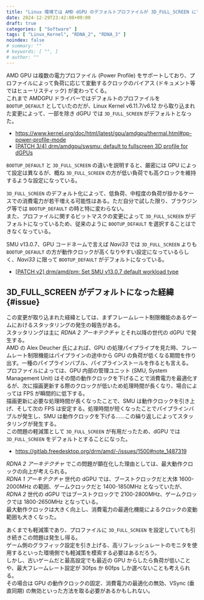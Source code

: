 ```yaml
---
title: "Linux 環境では AMD dGPU のデフォルトプロファイルが 3D_FULL_SCREEN に"
date: 2024-12-29T23:42:08+09:00
draft: true
categories: [ "Software" ]
tags: [ "Linux_Kernel", "RDNA_2", "RDNA_3" ]
noindex: false
# summary: ""
# keywords: [ "", ]
# author: ""
---
```


AMD GPU は複数の電力プロファイル (Power Profile) をサポートしており、プロファイルによって負荷に応じて変動するクロックのバイアス (ドキュメント等ではヒューリスティック) が変わってくる。  
これまで AMDGPU ドライバーではデフォルトのプロファイルを `BOOTUP_DEFAULT` としていたのだが、Linux Kernel v6.11.7/v6.12 から取り込まれた変更によって、一部を除き dGPU では `3D_FULL_SCREEN` がデフォルトとなった。  

 * <https://www.kernel.org/doc/html/latest/gpu/amdgpu/thermal.html#pp-power-profile-mode>
 * [[PATCH 3/4] drm/amdgpu/swsmu: default to fullscreen 3D profile for dGPUs](https://lists.freedesktop.org/archives/amd-gfx/2024-October/115121.html)

`BOOTUP_DEFAULT` と `3D_FULL_SCREEN` の違いを説明すると、厳密には GPU によって設定は異なるが、概ね `3D_FULL_SCREEN` の方が低い負荷でも高クロックを維持するような設定になっている。  

`3D_FULL_SCREEN` のデフォルト化によって、低負荷、中程度の負荷が掛かるケースでの消費電力が若干増える可能性はある。ただ自分で試した限り、ブラウジング等では `BOOTUP_DEFAULT` の時と特に変わらない。  
また、プロファイルに関するビットマスクの変更によって `3D_FULL_SCREEN` がデフォルトになっているため、従来のように `BOOTUP_DEFAULT` を選択することはできなくなっている。  

SMU v13.0.7、GPU コードネームで言えば *Navi33* では `3D_FULL_SCREEN` よりも `BOOTUP_DEFAULT` の方が動作クロックが高くなりやすい設定になっているらしく、*Navi33* に限って `BOOTUP_DEFAULT` がデフォルトになっている。  

 * [[PATCH v2] drm/amd/pm: Set SMU v13.0.7 default workload type](https://lists.freedesktop.org/archives/amd-gfx/2024-December/117562.html)

## 3D_FULL_SCREEN がデフォルトになった経緯 {#issue}

この変更が取り込まれた経緯としては、まずフレームレート制限機能のあるゲームにおけるスタッタリングの発生の報告がある。  
スタッタリングは主に *RDNA 2 アーキテクチャ* とそれ以降の世代の dGPU で発生する。  
AMD の Alex Deucher 氏によれば、GPU の処理パイプライプを見た時、フレームレート制限機能はパイプラインの途中から GPU の負荷が低くなる期間を作り出す。一種のパイプラインバブル、パイプラインストールを作るとも言える。  
プロファイルによっては、GPU 内部の管理ユニット (SMU, System Management Unit) はその間の動作クロックを下げることで消費電力を最適化するが、次に描画更新する際のクロックが低いため処理時間が長くなり、場合によっては FPS が瞬間的に低下する。  
描画更新に必要な処理時間が長くなったことで、SMU は動作クロックを引き上げ、そして次の FPS は安定する。処理時間が短くなったことでパイプラインバブルが発生し、SMU は動作クロックを下げる……この繰り返しによってスタッタリングが発生する。  
この問題の軽減策として `3D_FULL_SCREEN` が有用だったため、dGPU では `3D_FULL_SCREEN` をデフォルトとすることになった。  

 * <https://gitlab.freedesktop.org/drm/amd/-/issues/1500#note_1487319>

*RDNA 2 アーキテクチャ* でこの問題が顕在化した理由としては、最大動作クロックの向上が考えられる。  
*RDNA 1 アーキテクチャ* 世代の dGPU では、ブーストクロックだと大体 1600-2000MHz の範囲、ゲームクロックだと 1400-1850MHz となっていたが、*RDNA 2* 世代の dGPU ではブーストクロックで 2100-2800MHz、ゲームクロックでは 1800-2650MHz となっている。  
最大動作クロックは大きく向上し、消費電力の最適化機能によるクロックの変動範囲も大きくなった。  

あくまでも軽減策であり、プロファイルに `3D_FULL_SCREEN` を設定していても引き続きこの問題は発生し得る。  
ゲーム側のグラフィック設定を引き上げる、高リフレッシュレートのモニタを使用するといった環境側でも軽減策を模索する必要はあるだろう。  
しかし、古いゲームだと最高設定でも最近の GPU からしたら負荷が低いことや、最大フレームレート設定が 30fps か 60fps しか選べないことも考えられる。  
その場合は GPU の動作クロックの固定、消費電力の最適化の無効、VSync (垂直同期) の無効といった方法を取る必要があるかもしれない。  

